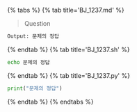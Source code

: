 {% tabs %}
{% tab title='BJ_1237.md' %}

> Question

```txt
Output: 문제의 정답
```

{% endtab %}
{% tab title='BJ_1237.sh' %}

```sh
echo 문제의 정답
```

{% endtab %}
{% tab title='BJ_1237.py' %}

```py
print("문제의 정답")
```

{% endtab %}
{% endtabs %}
